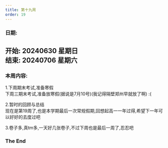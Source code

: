 ```yaml
---
title: 第十九周
order: 19
---
```


### 日期:  
**开始: 20240630 星期日**  
**结束: 20240706 星期六**  
---

### 本周内容:  

1.下周期末考试,准备寒假  
下周三期末考试,准备放寒假(据说是7月10号)(我记得隔壁郑州早就放了啊) :(   

2.暂时的回顾与总结  
现在是第19周了,也是本学期最后一次常规假期,回想起高一一年过得,希望下一年可以好好的去度过吧  

3.卷子多,真tm多,一天好几张卷子,不过下周也是最后一周了,忍忍吧  

### The End  